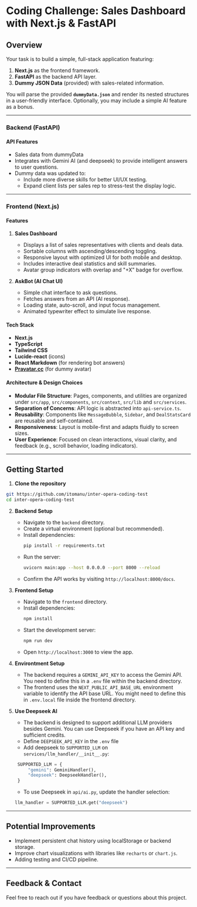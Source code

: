 # Coding Challenge: Sales Dashboard with Next.js & FastAPI

## Overview
Your task is to build a simple, full-stack application featuring:
1. **Next.js** as the frontend framework.
2. **FastAPI** as the backend API layer.
3. **Dummy JSON Data** (provided) with sales-related information.

You will parse the provided **`dummyData.json`** and render its nested structures in a user-friendly interface. Optionally, you may include a simple AI feature as a bonus.

---

### Backend (FastAPI)

#### API Features
- Sales data from dummyData
- Integrates with Gemini AI (and deepseek) to provide intelligent answers to user questions.
- Dummy data was updated to:
  - Include more diverse skills for better UI/UX testing.
  - Expand client lists per sales rep to stress-test the display logic.

---

### Frontend (Next.js)

#### Features

1. **Sales Dashboard**
   - Displays a list of sales representatives with clients and deals data.
   - Sortable columns with ascending/descending toggling.
   - Responsive layout with optimized UI for both mobile and desktop.
   - Includes interactive deal statistics and skill summaries.
   - Avatar group indicators with overlap and "+X" badge for overflow.

2. **AskBot (AI Chat UI)**
   - Simple chat interface to ask questions.
   - Fetches answers from an API (AI response).
   - Loading state, auto-scroll, and input focus management.
   - Animated typewriter effect to simulate live response.

#### Tech Stack

- **Next.js**
- **TypeScript**
- **Tailwind CSS**
- **Lucide-react** (icons)
- **React Markdown** (for rendering bot answers)
- **[Pravatar.cc](https://pravatar.cc/)** (for dummy avatar)

#### Architecture & Design Choices

- **Modular File Structure**: Pages, components, and utilities are organized under `src/app`, `src/components`, `src/context`, `src/lib` and `src/services`.
- **Separation of Concerns**: API logic is abstracted into `api-service.ts`.
- **Reusability**: Components like `MessageBubble`, `Sidebar`, and `DealStatsCard` are reusable and self-contained.
- **Responsiveness**: Layout is mobile-first and adapts fluidly to screen sizes.
- **User Experience**: Focused on clean interactions, visual clarity, and feedback (e.g., scroll behavior, loading indicators).

---

## Getting Started

1. **Clone the repository**

```bash
git https://github.com/itomanu/inter-opera-coding-test
cd inter-opera-coding-test
```

2. **Backend Setup**
   - Navigate to the `backend` directory.
   - Create a virtual environment (optional but recommended).
   - Install dependencies:
     ```bash
     pip install -r requirements.txt
     ```
   - Run the server:
     ```bash
     uvicorn main:app --host 0.0.0.0 --port 8000 --reload
     ```  
   - Confirm the API works by visiting `http://localhost:8000/docs`.

3. **Frontend Setup**  
   - Navigate to the `frontend` directory.  
   - Install dependencies:  
     ```bash
     npm install
     ```  
   - Start the development server:
     ```bash
     npm run dev
     ```
   - Open `http://localhost:3000` to view the app.

4. **Environtment Setup**  
   - The backend requires a `GEMINI_API_KEY` to access the Gemini API. You need to define this in a `.env` file within the backend directory.
   - The frontend uses the `NEXT_PUBLIC_API_BASE_URL` environment variable to identify the API base URL. You might need to define this in `.env.local` file inside the frontend directory.

5. **Use Deepseek AI**
   - The backend is designed to support additional LLM providers besides Gemini. You can use Deepseek if you have an API key and sufficient credits.
   - Define `DEEPSEEK_API_KEY` in the `.env` file
   - Add deepseek to `SUPPORTED_LLM` on `services/llm_handler/__init__.py`:
   ```python
    SUPPORTED_LLM = {
        "gemini": GeminiHandler(),
        "deepseek": DeepseekHandler(),
    }
   ```
   - To use Deepseek in `api/ai.py`, update the handler selection:
   ```python
   llm_handler = SUPPORTED_LLM.get("deepseek")
   ```

---

## Potential Improvements

- Implement persistent chat history using localStorage or backend storage.
- Improve chart visualizations with libraries like `recharts` or `chart.js`.
- Adding testing and CI/CD pipeline.

---

## Feedback & Contact

Feel free to reach out if you have feedback or questions about this project.


